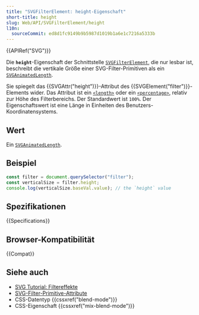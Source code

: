 ```yaml
---
title: "SVGFilterElement: height-Eigenschaft"
short-title: height
slug: Web/API/SVGFilterElement/height
l10n:
  sourceCommit: ed8d1fc9149b9b5987d1019b1a6e1c7216a5333b
---
```


{{APIRef("SVG")}}

Die **`height`**-Eigenschaft der Schnittstelle [`SVGFilterElement`](/de/docs/Web/API/SVGFilterElement), die nur lesbar ist, beschreibt die vertikale Größe einer SVG-Filter-Primitiven als ein [`SVGAnimatedLength`](/de/docs/Web/API/SVGAnimatedLength).

Sie spiegelt das {{SVGAttr("height")}}-Attribut des {{SVGElement("filter")}}-Elements wider. Das Attribut ist ein [`<length>`](/de/docs/Web/SVG/Content_type#length) oder ein [`<percentage>`](/de/docs/Web/SVG/Content_type#percentage), relativ zur Höhe des Filterbereichs. Der Standardwert ist `100%`. Der Eigenschaftswert ist eine Länge in Einheiten des Benutzers-Koordinatensystems.

## Wert

Ein [`SVGAnimatedLength`](/de/docs/Web/API/SVGAnimatedLength).

## Beispiel

```js
const filter = document.querySelector("filter");
const verticalSize = filter.height;
console.log(verticalSize.baseVal.value); // the `height` value
```

## Spezifikationen

{{Specifications}}

## Browser-Kompatibilität

{{Compat}}

## Siehe auch

- [SVG Tutorial: Filtereffekte](/de/docs/Web/SVG/Tutorial/Filter_effects)
- [SVG-Filter-Primitive-Attribute](/de/docs/Web/SVG/Attribute#filters_attributes)
- CSS-Datentyp {{cssxref("blend-mode")}}
- CSS-Eigenschaft {{cssxref("mix-blend-mode")}}
